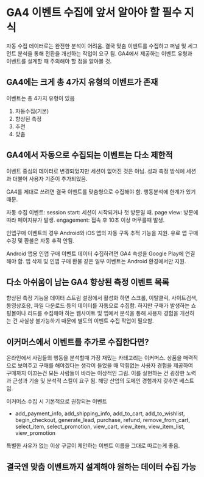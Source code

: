 # GA4 이벤트 수집에 앞서 알아야 할 필수 지식

자동 수집 데이터로는 완전한 분석이 어려움. 결국 맞춤 이벤트를 수집하고 퍼널 및 세그먼트 분석을 통해 전환을 개선하는 작업이 요구 됨.
GA4에서 제공하는 이벤트 유형과 이벤트를 설계할 때 주의해야 할 점을 알아볼 것.

## GA4에는 크게 총 4가지 유형의 이벤트가 존재

이벤트는 총 4가지 유형이 있음
1. 자동수집(기본)
2. 향상된 측정
3. 추천
4. 맞춤


## GA4에서 자동으로 수집되는 이벤트는 다소 제한적

이벤트 중심의 데이터로 변경되었지만 세션이 없어진 것은 아님. 성과 측정 방식에 세션과 더불어 사용자 기준이 추가되었음.

GA4를 제대로 쓰려면 결국 이벤트를 맞춤형으로 수집해야 함. 행동분석에 한계가 있기 때문.

자동 수집 이벤트:
session start: 세션이 시작되거나 첫 방문일 때.
page view: 방문에 따라 페이지뷰가 발생.
engagement: 접속 후 10초 이상 머무를때 발생.

인앱구매 이벤트의 경우 Android와 iOS 앱의 자동 구독 추적 기능을 지원. 유료 앱 구매 수깅 및 환불은 자동 추적 안됨.

Android 앱용 인앱 구매 이벤트 데이터 수집하려면 GA4 속성을 Google Play에 연결해야 함. 앱 삭제 및 인앱 구매 환불 같은 일부 이벤트는 Android 환경에서만 지원.


## 다소 아쉬움이 남는 GA4 향상된 측정 이벤트 목록

향상된 측정 기능을 데이터 스트림 설정에서 활성화 하면 스크롤, 이탈클릭, 사이트검색, 동영상호응, 파일 다운로드 등의 데이터를 자동으로 수집함. 하지만 구매가 발생하는 쇼핑몰이나 리드를 수집해야 하는 웹사이트 및 앱에서 분석을 통해 사용자 경험을 개선하는 건 사실상 불가능하기 때문에 별도의 이벤트 수집 작업이 필요함.


## 이커머스에서 이벤트를 추가로 수집한다면?

온라인에서 사람들의 행동을 분석할때 가장 재밌는 카테고리는 이커머스. 상품을 매력적으로 보여주고 구매를 해야겠다는 생각이 들었을 때 막힘없는 사용자 경험을 제공하여 구매까지 이끄는건 모든 사람들이 바라는 이상적인 그림.
이를 실현하는 건 굉장한 노력과 근성과 기술 및 분석적 스킬이 요구 됨. 해당 산업의 도메인 경험까지 갖추면 베스트임. 

이커머스 수집 시 기본적으로 권장되는 이벤트
- add_payment_info, add_shipping_info, add_to_cart, add_to_wishlist, begin_checkout, generate_lead, purchase, refund, remove_from_cart, select_item, select_promotion, view_cart, view_item, view_item_list, view_promotion

특별한 사유가 없는 이상 구글이 제안하는 이벤트 이름을 그대로 따르는게 좋음.


## 결국엔 맞춤 이벤트까지 설계해야 원하는 데이터 수집 가능
